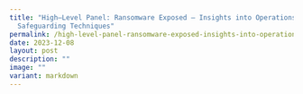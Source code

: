 ```yaml
---
title: "High–Level Panel: Ransomware Exposed – Insights into Operations and
  Safeguarding Techniques"
permalink: /high-level-panel-ransomware-exposed-insights-into-operations-and-safeguarding-techniques/
date: 2023-12-08
layout: post
description: ""
image: ""
variant: markdown
---
```

